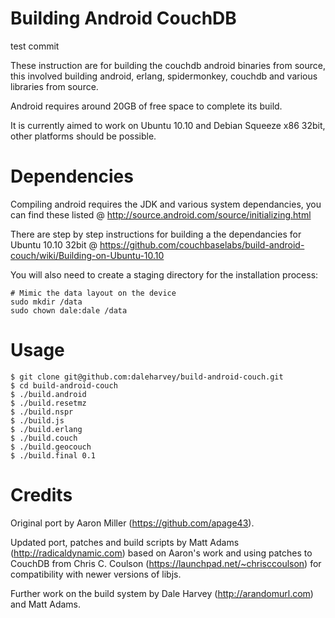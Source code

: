Building Android CouchDB
========================

test commit

These instruction are for building the couchdb android binaries from source, this involved building android, erlang, spidermonkey, couchdb and various libraries from source.

Android requires around 20GB of free space to complete its build.

It is currently aimed to work on Ubuntu 10.10 and Debian Squeeze x86 32bit, other platforms should be possible.

Dependencies
============
Compiling android requires the JDK and various system dependancies, you can find these listed @ http://source.android.com/source/initializing.html

There are step by step instructions for building a the dependancies for Ubuntu 10.10 32bit @ https://github.com/couchbaselabs/build-android-couch/wiki/Building-on-Ubuntu-10.10

You will also need to create a staging directory for the installation process:

    # Mimic the data layout on the device
    sudo mkdir /data
    sudo chown dale:dale /data

Usage
=====
    $ git clone git@github.com:daleharvey/build-android-couch.git
    $ cd build-android-couch
    $ ./build.android
    $ ./build.resetmz
    $ ./build.nspr
    $ ./build.js
    $ ./build.erlang
    $ ./build.couch
    $ ./build.geocouch
    $ ./build.final 0.1

Credits
=======
Original port by Aaron Miller (https://github.com/apage43).

Updated port, patches and build scripts by Matt Adams (http://radicaldynamic.com) based on Aaron's work and using patches to CouchDB from Chris C. Coulson (https://launchpad.net/~chrisccoulson) for compatibility with newer versions of libjs.

Further work on the build system by Dale Harvey (http://arandomurl.com) and Matt Adams.
